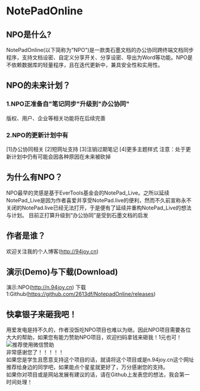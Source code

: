 # NotePadOnline

## NPO是什么?
NotePadOnline(以下简称为"NPO")是一款类石墨文档的办公协同跨终端文档同步程序，支持文档设密、自定义分享开关、分享设密、导出为Word等功能。NPO是不依赖数据库的轻量程序，且在迭代更新中，兼具安全性和实用性。

## NPO的未来计划？
### 1.NPO正准备自"笔记同步"升级到"办公协同"
版权、用户、企业等相关功能将在后续完善
### 2.NPO的更新计划中有
[1]办公协同相关
[2]短网址支持
[3]注销过期笔记
[4]更多主题样式
注意：处于更新计划中仍有可能会因各种原因在未来被砍掉

## 为什么有NPO？
NPO最早的灵感是基于EverTools基金会的NotePad_Live。之所以延续NotePad_Live是因为作者喜爱并享受NotePad.live的便利，然而不久前宣称永不关闭的NotePad.live已经无法打开，于是便有了延续并重构NotePad_Live的想法与计划。
目前正打算升级到“办公协同”是受到石墨文档的启发

## 作者是谁？
欢迎关注我的个人博客(http://94joy.cn)

## 演示(Demo)与下载(Download)
演示:NPO(http://n.94joy.cn)
下载1:Github(https://github.com/2613df/NotepadOnline/releases)  

## 快拿银子来砸我吧！
用爱发电是持不久的，作者没饭吃NPO项目也难以为继。因此NPO项目需要各位大大的帮助，如果您有能力赞助NPO项目，欢迎扫码拿钱来砸我！1元也可！  
![推荐使用微信赞助](https://github.com/2613df/NotepadOnline/raw/master/assets/image/wechatpay.png)  
非常感谢您了！！！！！  
如果您是学生且愿意支持这个项目的话，就请将这个项目或是n.94joy.cn这个网址推荐给身边的同学吧，如果能点个星星就更好了，万分感谢您的支持。  
如果你对项目或是网站发展有建议的话，请在Github上发表您的想法，我会第一时间处理！
